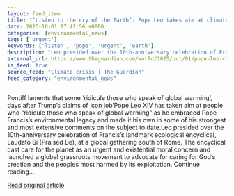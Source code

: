 ```yaml
---
layout: feed_item
title: "‘Listen to the cry of the Earth’: Pope Leo takes aim at climate change sceptics"
date: 2025-10-01 17:41:56 +0000
categories: [environmental_news]
tags: ['urgent']
keywords: ['listen', 'pope', 'urgent', 'earth']
description: "Leo presided over the 10th-anniversary celebration of Francis’s landmark ecological encyclical, Laudato Si (Praised Be), at a global gathering south of Rome"
external_url: https://www.theguardian.com/world/2025/oct/01/pope-leo-climate-change-sceptics-cry-of-the-earth
is_feed: true
source_feed: "Climate crisis | The Guardian"
feed_category: "environmental_news"
---
```


Pontiff laments that some ‘ridicule those who speak of global warming’, days after Trump’s claims of ‘con job’Pope Leo XIV has taken aim at people who “ridicule those who speak of global warming” as he embraced Pope Francis’s environmental legacy and made it his own in some of his strongest and most extensive comments on the subject to date.Leo presided over the 10th-anniversary celebration of Francis’s landmark ecological encyclical, Laudato Si (Praised Be), at a global gathering south of Rome. The encyclical cast care for the planet as an urgent and existential moral concern and launched a global grassroots movement to advocate for caring for God’s creation and the peoples most harmed by its exploitation. Continue reading...

[Read original article](https://www.theguardian.com/world/2025/oct/01/pope-leo-climate-change-sceptics-cry-of-the-earth)

